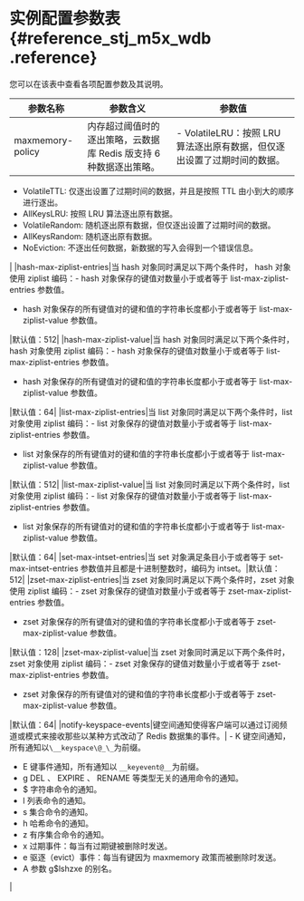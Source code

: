 # 实例配置参数表 {#reference_stj_m5x_wdb .reference}

您可以在该表中查看各项配置参数及其说明。

|参数名称|参数含义|参数值|
|----|----|---|
|maxmemory-policy|内存超过阈值时的逐出策略，云数据库 Redis 版支持 6 种数据逐出策略。| -   VolatileLRU：按照 LRU 算法逐出原有数据，但仅逐出设置了过期时间的数据。
-   VolatileTTL: 仅逐出设置了过期时间的数据，并且是按照 TTL 由小到大的顺序进行逐出。
-   AllKeysLRU: 按照 LRU 算法逐出原有数据。
-   VolatileRandom: 随机逐出原有数据，但仅逐出设置了过期时间的数据。
-   AllKeysRandom: 随机逐出原有数据。
-   NoEviction: 不逐出任何数据，新数据的写入会得到一个错误信息。

 |
|hash-max-ziplist-entries|当 hash 对象同时满足以下两个条件时， hash 对象使用 ziplist 编码：-   hash 对象保存的键值对数量小于或者等于 list-max-ziplist-entries 参数值。
-   hash 对象保存的所有键值对的键和值的字符串长度都小于或者等于 list-max-ziplist-value 参数值。

|默认值：512|
|hash-max-ziplist-value|当 hash 对象同时满足以下两个条件时， hash 对象使用 ziplist 编码：-   hash 对象保存的键值对数量小于或者等于 list-max-ziplist-entries 参数值。
-   hash 对象保存的所有键值对的键和值的字符串长度都小于或者等于 list-max-ziplist-value 参数值。

|默认值：64|
|list-max-ziplist-entries|当 list 对象同时满足以下两个条件时，list 对象使用 ziplist 编码：-   list 对象保存的键值对数量小于或者等于 list-max-ziplist-entries 参数值。
-   list 对象保存的所有键值对的键和值的字符串长度都小于或者等于 list-max-ziplist-value 参数值。

|默认值：512|
|list-max-ziplist-value|当 list 对象同时满足以下两个条件时，list 对象使用 ziplist 编码：-   list 对象保存的键值对数量小于或者等于 list-max-ziplist-entries 参数值。
-   list 对象保存的所有键值对的键和值的字符串长度都小于或者等于 list-max-ziplist-value 参数值。

|默认值：64|
|set-max-intset-entries|当 set 对象满足条目小于或者等于 set-max-intset-entries 参数值并且都是十进制整数时，编码为 intset。|默认值：512|
|zset-max-ziplist-entries|当 zset 对象同时满足以下两个条件时，zset 对象使用 ziplist 编码：-   zset 对象保存的键值对数量小于或者等于 zset-max-ziplist-entries 参数值。
-   zset 对象保存的所有键值对的键和值的字符串长度都小于或者等于 zset-max-ziplist-value 参数值。

|默认值：128|
|zset-max-ziplist-value|当 zset 对象同时满足以下两个条件时，zset 对象使用 ziplist 编码：-   zset 对象保存的键值对数量小于或者等于 zset-max-ziplist-entries 参数值。
-   zset 对象保存的所有键值对的键和值的字符串长度都小于或者等于 zset-max-ziplist-value 参数值。

|默认值：64|
|notify-keyspace-events|键空间通知使得客户端可以通过订阅频道或模式来接收那些以某种方式改动了 Redis 数据集的事件。| -   K 键空间通知，所有通知以`\__keyspace\@_\_`为前缀。
-   E 键事件通知，所有通知以 `__keyevent@__`为前缀。
-   g DEL 、 EXPIRE 、 RENAME 等类型无关的通用命令的通知。
-   $ 字符串命令的通知。
-   l 列表命令的通知。
-   s 集合命令的通知。
-   h 哈希命令的通知。
-   z 有序集合命令的通知。
-   x 过期事件：每当有过期键被删除时发送。
-   e 驱逐（evict）事件：每当有键因为 maxmemory 政策而被删除时发送。
-   A 参数 g$lshzxe 的别名。

 |

